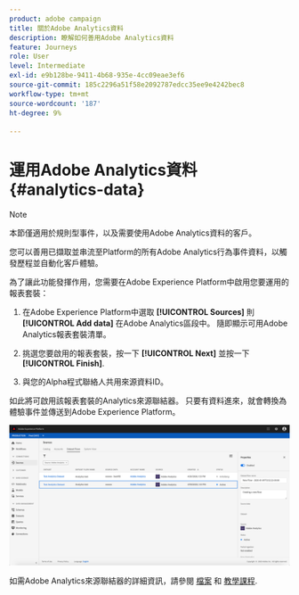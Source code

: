 ```yaml
---
product: adobe campaign
title: 關於Adobe Analytics資料
description: 瞭解如何善用Adobe Analytics資料
feature: Journeys
role: User
level: Intermediate
exl-id: e9b128be-9411-4b68-935e-4cc09eae3ef6
source-git-commit: 185c2296a51f58e2092787edcc35ee9e4242bec8
workflow-type: tm+mt
source-wordcount: '187'
ht-degree: 9%

---
```


# 運用Adobe Analytics資料{#analytics-data}

>[!NOTE]
>
>本節僅適用於規則型事件，以及需要使用Adobe Analytics資料的客戶。

您可以善用已擷取並串流至Platform的所有Adobe Analytics行為事件資料，以觸發歷程並自動化客戶體驗。

為了讓此功能發揮作用，您需要在Adobe Experience Platform中啟用您要運用的報表套裝：

1. 在Adobe Experience Platform中選取 **[!UICONTROL Sources]** 則 **[!UICONTROL Add data]** 在Adobe Analytics區段中。 隨即顯示可用Adobe Analytics報表套裝清單。

1. 挑選您要啟用的報表套裝，按一下 **[!UICONTROL Next]** 並按一下 **[!UICONTROL Finish]**.

1. 與您的Alpha程式聯絡人共用來源資料ID。

如此將可啟用該報表套裝的Analytics來源聯結器。 只要有資料進來，就會轉換為體驗事件並傳送到Adobe Experience Platform。

![](../assets/alpha-event9.png)

如需Adobe Analytics來源聯結器的詳細資訊，請參閱 [檔案](https://experienceleague.adobe.com/docs/experience-platform/sources/connectors/adobe-applications/analytics.html?lang=zh-Hant) 和 [教學課程](https://experienceleague.adobe.com/docs/experience-platform/sources/ui-tutorials/create/adobe-applications/analytics.html?lang=zh-Hant).
